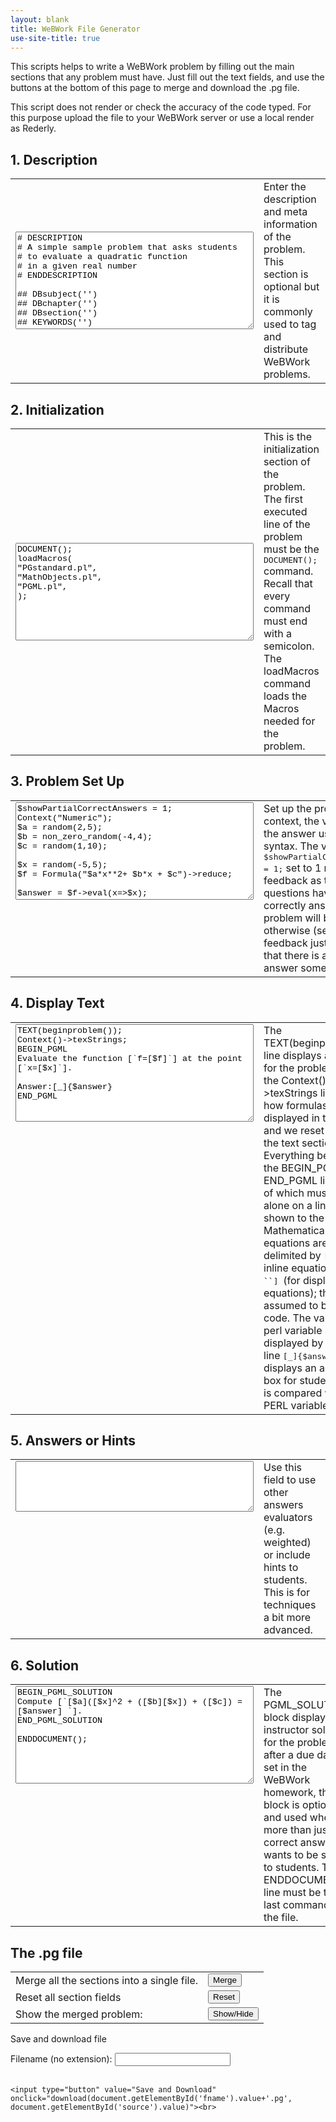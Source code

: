 ```yaml
---
layout: blank
title: WeBWork File Generator
use-site-title: true	
---
```


<script>
	function combine(){
	  document.f.theFile.value=document.f.tag.value+document.f.init.value+document.f.setup.value+document.f.theText.value+document.f.answer.value+document.f.solution.value
}
</script>
  
<body>
<p> This scripts helps to write a WeBWork problem by filling out the main sections that any problem must have. Just fill out the text fields, and use the buttons at the bottom of this page to merge and download the .pg file. </p>
<p> This script does not render or check the accuracy of the code typed. For this purpose upload the file to your WeBWork server or use a local render as Rederly.
	</p>

<form name="f">
<h2>1. Description </h2>
<table>
<tbody><tr>
<td>

<textarea rows="10" cols="45" style="font-family:Courier" name="tag"># DESCRIPTION
# A simple sample problem that asks students
# to evaluate a quadratic function
# in a given real number
# ENDDESCRIPTION

## DBsubject('')
## DBchapter('')
## DBsection('')
## KEYWORDS('')
## TitleText1('')
## EditionText1('')
## AuthorText1('')
## Section1('')
## Problem1('')
## Author('')
## Institution('')
</textarea></td>

<td valign="top"> Enter the description and meta information of the problem. This section is optional but it is commonly used to tag and distribute WeBWork problems.
</td>
</tr></tbody></table>


<h2>2. Initialization</h2>
<table>
<tbody><tr>
<td>

<textarea rows="10" cols="45" style="font-family:Courier" name="init">DOCUMENT();
loadMacros(
"PGstandard.pl",
"MathObjects.pl",
"PGML.pl",
);
</textarea></td>
<td valign="top">This is the initialization section of the problem. The first executed line of the problem must be the <tt>DOCUMENT();</tt> command. Recall that every command must end with a semicolon.
The loadMacros command loads the Macros needed for the problem. </td>
</tr></tbody></table>

<h2>3. Problem Set Up</h2>

<table>
<tbody><tr>
<td valign="top">

<textarea rows="10" cols="45" style="font-family:Courier" name="setup">$showPartialCorrectAnswers = 1;
Context("Numeric");
$a = random(2,5);
$b = non_zero_random(-4,4);
$c = random(1,10);
	
$x = random(-5,5);
$f = Formula("$a*x**2+ $b*x + $c")->reduce;

$answer = $f->eval(x=>$x);


</textarea></td>
<td valign="top">Set up the problem context, the variables and the answer using PERL syntax. The variable <tt>$showPartialCorrectAnswers = 1;</tt> set to 1 means that feedback as to which sub-questions have been correctly answered in the problem will be given, otherwise (set to 0) the feedback just indicates that there is a wrong answer somewhere.
</td>
</tr></tbody></table>




<h2>4. Display Text</h2>
<table>
<tbody><tr>
<td valign="top">

<textarea rows="10" cols="45" style="font-family:Courier" name="theText">TEXT(beginproblem());
Context()-&gt;texStrings;
BEGIN_PGML
Evaluate the function [`f=[$f]`] at the point [`x=[$x]`].
	
Answer:[_]{$answer}
END_PGML
</textarea></td>
<td valign="top">The TEXT(beginproblem()); line displays a header for 
the problem, and the Context()-&gt;texStrings line sets how formulas are
 displayed in the text, and we reset this after the text section. 
Everything between the BEGIN_PGML and END_PGML lines (each of which must
 appear alone on a line) is shown to the student.
	Mathematical equations are delimited by <tt>[` `]</tt> (for inline equations) or 
	<tt> [``  ``] </tt> (for displayed equations); the text is 
assumed to be TeX code. The value of a perl variable <tt>$x</tt> is displayed by
	<tt>[$x]</tt>.
The line <tt>[_]{$answer}</tt> displays an answer box for studens, and it is compared with the PERL variable <tt>$answer</tt>.
	</td>
</tr></tbody></table>

<h2>5. Answers or Hints</h2>
<table>
<tbody><tr>
<td valign="top">

<textarea rows="5" cols="45" style="font-family:Courier" name="answer">

</textarea></td>
<td valign="top">
Use this field to use other answers evaluators (e.g. weighted) or include hints to students. This is for techniques a bit more advanced.
</td>
</tr></tbody></table>


<h2>6. Solution</h2>
<table>
<tbody><tr>
<td valign="top">

<textarea rows="10" cols="45" style="font-family:Courier" name="solution">
BEGIN_PGML_SOLUTION
Compute [`[$a]([$x]^2 + ([$b][$x]) + ([$c]) = [$answer] `].
END_PGML_SOLUTION

ENDDOCUMENT();

</textarea></td>
<td valign="top">The PGML_SOLUTION block displays instructor solution for the problem after a due date set in the WeBWork homework, this block is optional and used when more than just the correct answer wants to be shown to students. 
The ENDDOCUMENT(); line must be the last command in the file.
</td>
</tr></tbody></table>


<h2>The .pg file</h2>

<table><tbody>
	<tr> 
		<td> Merge all the sections into a single file. </td>
		<td> <input type="button" value="Merge" onclick="combine()"> </td>
	</tr>
	<tr> 
		<td> Reset all section fields </td>
		<td> <input type="reset" value="Reset"> </td>
	</tr>
	<tr> 
		<td> Show the merged problem: </td>
		<td> <input type="button" value="Show/Hide" onclick="myFunction()"> </td>
	</tr>
	</tbody>
</table>




<div id="myDIV" style="display: none;">
<textarea rows="45" cols="60" style="font-family:Courier" name="theFile" id="source"></textarea>
</div>

</form>

<p> Save and download file </p>

<form>
  <label for="fname">Filename (no extension): </label>
  <input type="text" id="fname" name="fname"><br><br>
</form>


  <script type="text/javascript">
        // when document is ready
        document.getElementById("save").onclick = function() {
            // when clicked the button
            var content = document.getElementById('source').value;
            // a [save as] dialog will be shown
            window.open("data:application/txt," + encodeURIComponent(content), "_self");
        }
    </script>
   <script>
    function download(filename, text) {
    var pom = document.createElement('a');
    pom.setAttribute('href', 'data:text/plain;charset=utf-8,' + encodeURIComponent(text));
    pom.setAttribute('download', filename);

   if (document.createEvent) {
        var event = document.createEvent('MouseEvents');
        event.initEvent('click', true, true);
        pom.dispatchEvent(event);
    }
    else {
        pom.click();
    }
}



</script>
    <input type="button" value="Save and Download" onclick="download(document.getElementById('fname').value+'.pg', document.getElementById('source').value)"><br>




<script>
function myFunction() {
  var x = document.getElementById("myDIV");
  if (x.style.display === "none") {
    x.style.display = "block";
  } else {
    x.style.display = "none";
  }
}
</script>

</body>
